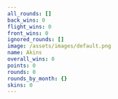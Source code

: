 ```yaml
---
all_rounds: []
back_wins: 0
flight_wins: 0
front_wins: 0
ignored_rounds: []
image: /assets/images/default.png
name: Akins
overall_wins: 0
points: 0
rounds: 0
rounds_by_month: {}
skins: 0
---
```

